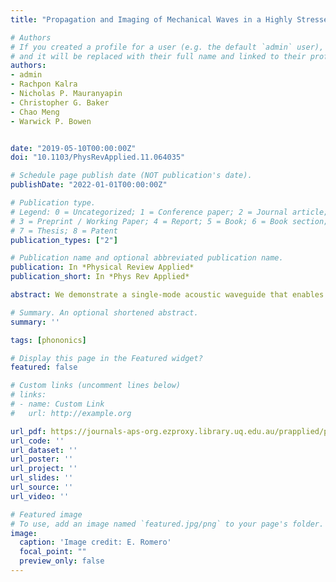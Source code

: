 ```yaml
---
title: "Propagation and Imaging of Mechanical Waves in a Highly Stressed Single-Mode Acoustic Waveguide"

# Authors
# If you created a profile for a user (e.g. the default `admin` user), write the username (folder name) here 
# and it will be replaced with their full name and linked to their profile.
authors:
- admin
- Rachpon Kalra
- Nicholas P. Mauranyapin
- Christopher G. Baker
- Chao Meng
- Warwick P. Bowen


date: "2019-05-10T00:00:00Z"
doi: "10.1103/PhysRevApplied.11.064035"

# Schedule page publish date (NOT publication's date).
publishDate: "2022-01-01T00:00:00Z"

# Publication type.
# Legend: 0 = Uncategorized; 1 = Conference paper; 2 = Journal article;
# 3 = Preprint / Working Paper; 4 = Report; 5 = Book; 6 = Book section;
# 7 = Thesis; 8 = Patent
publication_types: ["2"]

# Publication name and optional abbreviated publication name.
publication: In *Physical Review Applied*
publication_short: In *Phys Rev Applied*

abstract: We demonstrate a single-mode acoustic waveguide that enables robust propagation of mechanical waves. The waveguide is a highly stressed silicon-nitride membrane that supports the propagation of out-of-plane modes. In direct analogy to rectangular microwave waveguides, there exists a band of frequencies over which only the fundamental mode is allowed to propagate, while multiple modes are supported at higher frequencies. We directly image the mode profiles using optical heterodyne vibration measurement, showing good agreement with theory. In the single-mode frequency band, we show low-loss propagation (approximately 1 dB/cm) for an approximately 5-MHz mechanical wave. This design is well suited for acoustic circuits interconnecting elements such as nonlinear resonators or optomechanical devices for signal processing, sensing, or quantum technologies.

# Summary. An optional shortened abstract.
summary: ''

tags: [phononics]

# Display this page in the Featured widget?
featured: false

# Custom links (uncomment lines below)
# links:
# - name: Custom Link
#   url: http://example.org

url_pdf: https://journals-aps-org.ezproxy.library.uq.edu.au/prapplied/pdf/10.1103/PhysRevApplied.11.064035
url_code: ''
url_dataset: ''
url_poster: ''
url_project: ''
url_slides: ''
url_source: ''
url_video: ''

# Featured image
# To use, add an image named `featured.jpg/png` to your page's folder. 
image:
  caption: 'Image credit: E. Romero'
  focal_point: ""
  preview_only: false
---
```

